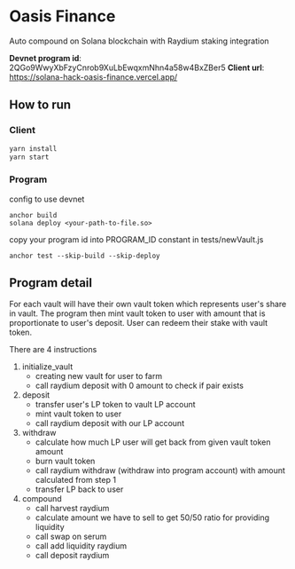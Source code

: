 # Oasis Finance

Auto compound on Solana blockchain with Raydium staking integration

**Devnet program id**: 2QGo9WwyXbFzyCnrob9XuLbEwqxmNhn4a58w4BxZBer5
**Client url**: https://solana-hack-oasis-finance.vercel.app/

## How to run

### Client

```sh
yarn install
yarn start
```

### Program

config to use devnet

```
anchor build
solana deploy <your-path-to-file.so>
```

copy your program id into PROGRAM_ID constant in tests/newVault.js

```
anchor test --skip-build --skip-deploy
```

## Program detail

For each vault will have their own vault token which represents user's share in vault. The program then mint vault token to user with amount that is proportionate to user's deposit. User can redeem their stake with vault token.

There are 4 instructions

1. initialize_vault
    - creating new vault for user to farm
    - call raydium deposit with 0 amount to check if pair exists
2. deposit
    - transfer user's LP token to vault LP account
    - mint vault token to user
    - call raydium deposit with our LP account
3. withdraw
    - calculate how much LP user will get back from given vault token amount
    - burn vault token
    - call raydium withdraw (withdraw into program account) with amount calculated from step 1
    - transfer LP back to user
4. compound
    - call harvest raydium
    - calculate amount we have to sell to get 50/50 ratio for providing liquidity
    - call swap on serum
    - call add liquidity raydium
    - call deposit raydium
